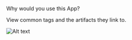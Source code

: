 Why would you use this App?

View common tags and the artifacts they link to.

![Alt text](https://github.com/RallyCommunity/TagCloud/Screenshot.png)
